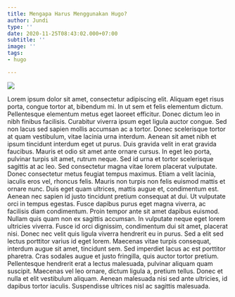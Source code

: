 ```yaml
---
title: Mengapa Harus Menggunakan Hugo?
author: Jundi
type: ''
date: 2020-11-25T08:43:02.000+07:00
subtitle: ''
image: ''
tags:
- hugo

---
```

![](/uploads/creek.jpg)

Lorem ipsum dolor sit amet, consectetur adipiscing elit.
Aliquam eget risus porta, congue tortor at, bibendum mi.
In ut sem et felis elementum dictum.
Pellentesque elementum metus eget laoreet efficitur.
Donec dictum leo in nibh finibus facilisis.
Curabitur viverra ipsum eget ligula auctor congue.
Sed non lacus sed sapien mollis accumsan ac a tortor.
Donec scelerisque tortor at quam vestibulum, vitae lacinia urna interdum.
Aenean sit amet nibh et ipsum tincidunt interdum eget ut purus.
Duis gravida velit in erat gravida faucibus.
Mauris et odio sit amet ante ornare cursus.
In eget leo porta, pulvinar turpis sit amet, rutrum neque.
Sed id urna et tortor scelerisque sagittis at ac leo.
Sed consectetur magna vitae lorem placerat vulputate.
Donec consectetur metus feugiat tempus maximus.
Etiam a velit lacinia, iaculis eros vel, rhoncus felis.
Mauris non turpis non felis euismod mattis et ornare nunc.
Duis eget quam ultrices, mattis augue et, condimentum est.
Aenean nec sapien id justo tincidunt pretium consequat at dui.
Ut vulputate orci in tempus egestas.
Fusce dapibus purus eget magna viverra, ac facilisis diam condimentum.
Proin tempor ante sit amet dapibus euismod.
Nullam quis quam non ex sagittis accumsan.
In vulputate neque eget lorem ultricies viverra.
Fusce id orci dignissim, condimentum dui sit amet, placerat nisi.
Donec nec velit quis ligula viverra hendrerit eu in purus.
Sed a elit sed lectus porttitor varius id eget lorem.
Maecenas vitae turpis consequat, interdum augue sit amet, tincidunt sem.
Sed imperdiet lacus ac est porttitor pharetra.
Cras sodales augue et justo fringilla, quis auctor tortor pretium.
Pellentesque hendrerit erat a lectus malesuada, pulvinar aliquam quam suscipit.
Maecenas vel leo ornare, dictum ligula a, pretium tellus.
Donec et nulla et elit vestibulum aliquam.
Aenean malesuada nisi sed ante ultricies, id dapibus tortor iaculis.
Suspendisse ultrices nisl ac sagittis malesuada.